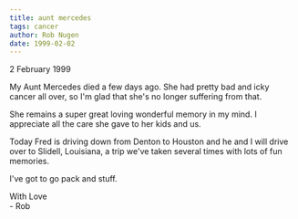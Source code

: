 ```yaml
---
title: aunt mercedes
tags: cancer
author: Rob Nugen
date: 1999-02-02
---
```


<p class=date>2 February 1999</p>

<p>My Aunt Mercedes died a few days ago. She had pretty bad and icky cancer all over, so I'm glad that she's no longer suffering from that.

<p>She remains a super great loving wonderful memory in my mind. I appreciate all the care she gave to her kids and us.

<p>Today Fred is driving down from Denton to Houston and he and I will drive over to Slidell, Louisiana, a trip we've taken several times with lots of fun memories.

<p>I've got to go pack and stuff.

<p>With Love
<br>- Rob
